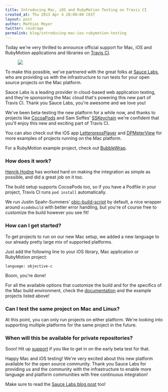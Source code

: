```yaml
---
title: Introducing Mac, iOS and RubyMotion Testing on Travis CI
created_at: Thu 2013 Apr 4 20:00:00 CEST
layout: post
author: Mathias Meyer
twitter: roidrage
permalink: blog/introducing-mac-ios-rubymotion-testing
---
```

Today we're very thrilled to announce official support for Mac, iOS and
RubyMotion applications and libraries on [Travis CI](http://travis-ci.org).

<figure class="small right">
  <img src="/images/saucelabs.png">
</figure>

To make this possible, we've partnered with the great folks at [Sauce
Labs](http://saucelabs.com), who are providing us with the infrastructure to run
tests for your open source projects on the Mac platform.

Sauce Labs is a leading provider in cloud-based web application testing, and
they're sponsoring the Mac cloud that's powering this new part of Travis CI.
Thank you Sauce Labs, you're awesome and we love you!

We've been beta-testing the new platform for a while now, and thanks to projects
like [CocoaPods](http://travis-ci.org/CocoaPods/CocoaPods) and Sam Soffes'
[SSKeychain](https://travis-ci.org/soffes/sskeychain) we're confident that
you'll enjoy this new and exciting part of Travis CI.

You can also check out the iOS app
[LetterpressPlayer](https://travis-ci.org/jpsim/LetterpressPlayer) and
[DPMeterView](https://github.com/dulaccc/DPMeterView) for more examples of
projects running on the Mac platform.

For a RubyMotion example project, check out
[BubbleWrap](https://travis-ci.org/henrikhodne/BubbleWrap).

### How does it work?

[Henrik Hodne](https://twitter.com/henrikhodne) has worked hard on making the integration as simple as possible,
and did a great job on it too.

The build setup supports CocoaPods too, so if you have a Podfile in your
project, Travis CI runs `pod install` automatically.

We run Justin Spahr-Summers'
[objc-build-script](https://github.com/jspahrsummers/objc-build-scripts) by
default, a nice wrapper around `xcodebuild` with better error handling, but
you're of course free to customize the build however you see fit!

### How can I get started?

To get projects to run on our new Mac setup, we added a new language to our
already pretty large mix of supported platforms.

Just add the following line to your iOS library, Mac application or RubyMotion
project:

    language: objective-c

Boom, you're done!

For all the available options that customize the build and for the specifics of
the Mac build environment, check the
[documentation](http://about.travis-ci.org/docs/user/osx-ci-environment/) and the example projects
listed above!

### Can I test the same project on Mac and Linux?

At this point, you can only run projects on either platform. We're looking into
supporting multiple platforms for the same project in the future.

### When will this be available for private repositories?

Soon! Hit up [support](mailto:support@travis-ci.com) if you like to get in on
the early beta test for that.

Happy Mac and iOS testing! We're very excited about this new platform available
for the open source community. Thank you Sauce Labs for providing us and the
community with the infrastructure to enable more language and platform
communities with free continuous integration!

Make sure to read the [Sauce Labs blog
post](http://sauceio.com/index.php/2013/04/travis-ci-for-os-x-and-ios-powered-by-sauce/)
too!
